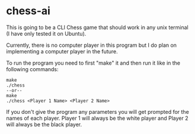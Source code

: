 # chess-ai
This is going to be a CLI Chess game that should work in any unix terminal (I have only tested it on Ubuntu).

Currently, there is no computer player in this program but I do plan on implementing a computer player in the future.

To run the program you need to first "make" it and then run it like in the following commands:
```
make
./chess
--or--
make
./chess <Player 1 Name> <Player 2 Name>
```

If you don't give the program any parameters you will get prompted for the names of each player. Player 1 will always be the white player and Player 2 will always be the black player.
